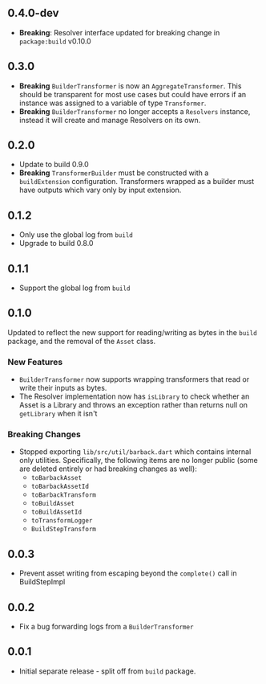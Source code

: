 ## 0.4.0-dev

- **Breaking**: Resolver interface updated for breaking change in
  `package:build` v0.10.0

## 0.3.0

- **Breaking** `BuilderTransformer` is now an `AggregateTransformer`. This
  should be transparent for most use cases but could have errors if an instance
  was assigned to a variable of type `Transformer`.
- **Breaking** `BuilderTransformer` no longer accepts a `Resolvers` instance,
  instead it will create and manage Resolvers on its own.

## 0.2.0

- Update to build 0.9.0
- **Breaking** `TransformerBuilder` must be constructed with a `buildExtension`
  configuration. Transformers wrapped as a builder must have outputs which vary
  only by input extension.

## 0.1.2

- Only use the global log from `build`
- Upgrade to build 0.8.0

## 0.1.1

- Support the global log from `build`

## 0.1.0

Updated to reflect the new support for reading/writing as bytes in the `build`
package, and the removal of the `Asset` class.

### New Features
- `BuilderTransformer` now supports wrapping transformers that read or write
  their inputs as bytes.
- The Resolver implementation now has `isLibrary` to check whether an Asset is a
  Library and throws an exception rather than returns null on `getLibrary` when
  it isn't

### Breaking Changes
- Stopped exporting `lib/src/util/barback.dart` which contains internal only
  utilities. Specifically, the following items are no longer public (some are
  deleted entirely or had breaking changes as well):
  - `toBarbackAsset`
  - `toBarbackAssetId`
  - `toBarbackTransform`
  - `toBuildAsset`
  - `toBuildAssetId`
  - `toTransformLogger`
  - `BuildStepTransform`

## 0.0.3

- Prevent asset writing from escaping beyond the `complete()` call in
  BuildStepImpl

## 0.0.2

- Fix a bug forwarding logs from a `BuilderTransformer`

## 0.0.1

- Initial separate release - split off from `build` package.
